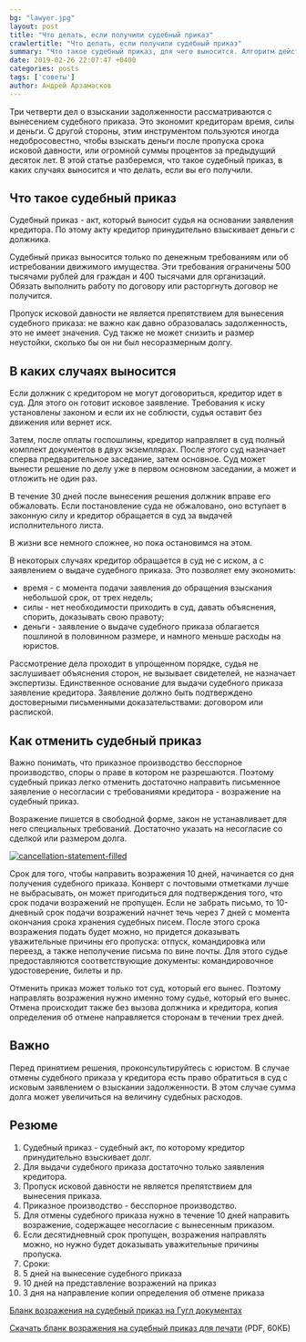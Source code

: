 ```yaml
---
bg: "lawyer.jpg"
layout: post
title: "Что делать, если получили судебный приказ"
crawlertitle: "Что делать, если получили судебный приказ"
summary: "Что такое судебный приказ, для чего выносится. Алгоритм действий. Образец возражения на судебный приказ"
date: 2019-02-26 22:07:47 +0400
categories: posts
tags: ['советы']
author: Андрей Арзамасков
---
```


Три четверти дел о взыскании задолженности рассматриваются с вынесением судебного приказа. Это экономит кредиторам время, силы и деньги. С другой стороны, этим инструментом пользуются иногда недобросовестно, чтобы взыскать деньги после пропуска срока исковой давности, или огромной суммы процентов за предыдущий десяток лет. В этой статье разберемся, что такое судебный приказ, в каких случаях выносится и что делать, если вы его получили.


## Что такое судебный приказ

Судебный приказ - акт, который выносит судья на основании заявления кредитора. По этому акту кредитор принудительно взыскивает деньги с должника.

Судебный приказ выносится только по денежным требованиям или об истребовании движимого имущества. Эти требования ограничены 500 тысячами рублей для граждан и 400 тысячами для организаций. Обязать выполнить работу по договору или расторгнуть договор не получится.

Пропуск исковой давности не является препятствием для вынесения судебного приказа: не важно как давно образовалась задолженность, это не имеет значения. Суд также не может снизить и размер неустойки, сколько бы он ни был несоразмерным долгу.


## В каких случаях выносится

Если должник с кредитором не могут договориться, кредитор идет в суд. Для этого он готовит исковое заявление. Требования к иску установлены законом и если их не соблюсти, судья оставит без движения или вернет иск.

Затем, после оплаты госпошлины, кредитор направляет в суд полный комплект документов в двух экземплярах. После этого суд назначает сперва предварительное заседание, затем основное. Суд может вынести решение по делу уже в первом основном заседании, а может и отложить не один раз.

В течение 30 дней после вынесения решения должник вправе его обжаловать. Если постановление суда не обжаловано, оно вступает в законную силу и кредитор обращается в суд за выдачей исполнительного листа.

В жизни все немного сложнее, но пока остановимся на этом.

В некоторых случаях кредитор обращается в суд не с иском, а с заявлением о выдаче судебного приказа. Это позволяет ему экономить:

- время - с момента подачи заявления до обращения взыскания небольшой срок, от трех недель;
- силы - нет необходимости приходить в суд, давать объяснения, спорить, доказывать свою правоту;
- деньги - заявление о выдаче судебного приказа облагается пошлиной в половинном размере, и намного меньше расходы на юристов.

Рассмотрение дела проходит в упрощенном порядке, судья не заслушивает объяснения сторон, не вызывает свидетелей, не назначает экспертизы. Единственное основание для выдачи судебного приказа заявление кредитора. Заявление должно быть подтверждено достоверными письменными доказательствами: договором или распиской.


## Как отменить судебный приказ

Важно понимать, что приказное производство бесспорное производство, споры о праве в котором не разрешаются. Поэтому судебный приказ легко отменить достаточно направить письменное заявление о несогласии с требованиями кредитора - возражение на судебный приказ.

Возражение пишется в свободной форме, закон не устанавливает для него специальных требований. Достаточно указать на несогласие со сделкой или размером долга.

<a href="../../downloads/cancellation-statement-filled.png"><img class="img-fluid" src="../../downloads/cancellation-statement-filled.png" alt="cancellation-statement-filled"></a>


Срок для того, чтобы направить возражения 10 дней, начинается со дня получения судебного приказа. Конверт с почтовыми отметками лучше не выбрасывать, он может пригодиться для подтверждения того, что срок подачи возражений не пропущен. Если не забрать письмо, то 10-дневный срок подачи возражений начнет течь через 7 дней с момента окончания срока хранения судебных писем. После этого срока возражения подать будет можно, но придется доказывать уважительные причины его пропуска: отпуск, командировка или переезд, а также неполучение письма по вине почты. Для этого судье предоставляются соответствующие документы: командировочное удостоверение, билеты и пр.

Отменить приказ может только тот суд, который его вынес. Поэтому направлять возражения нужно именно тому судье, который его вынес. Отмена происходит также без вызова должника и кредитора, копия определения об отмене направляется сторонам в течении трех дней.


## Важно

Перед принятием решения, проконсультируйтесь с юристом. В случае отмены судебного приказа у кредитора есть право обратиться в суд с исковым заявлением о взыскании задолженности. В этом случае сумма долга может увеличиться на величину судебных расходов.


## Резюме
1. Судебный приказ - судебный акт, по которому кредитор принудительно взыскивает долг.
2. Для выдачи судебного приказа достаточно только заявления кредитора.
3. Пропуск исковой давности не является препятствием для вынесения приказа.
4. Приказное производство - бесспорное производство.
5. Для отмены судебного приказа нужно в течение 10 дней направить возражение, содержащее несогласие с вынесенным приказом.
6. Если десятидневный срок пропущен, возражения направлять можно, но нужно будет доказывать уважительные причины пропуска.
7. Сроки:
  1. 5 дней на вынесение судебного приказа
  2. 10 дней на представление возражений на приказ
  3. 3 дня на направление копии определения об отмене приказа

[Бланк возражения на судебный приказ на Гугл документах](https://docs.google.com/document/d/1T6_7GbgVwGQ26OIc2k7a-Q2cUUKEk3N-Z1UjQMjp-l0/edit?usp=sharing)

[Скачать бланк возражения на судебный приказ для печати](../../downloads/cancellation-statement.pdf)  (PDF, 60КБ)
